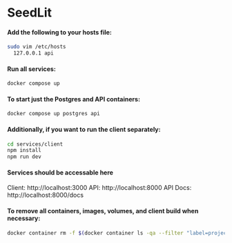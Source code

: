 # SeedLit

#### Add the following to your hosts file:

```bash
sudo vim /etc/hosts
  127.0.0.1 api
```

#### Run all services:

```bash
docker compose up
```

#### To start just the Postgres and API containers:

```bash
docker compose up postgres api
```

#### Additionally, if you want to run the client separately:

```bash
cd services/client
npm install
npm run dev
```

#### Services should be accessable here

Client: http://localhost:3000
API: http://localhost:8000
API Docs: http://localhost:8000/docs

#### To remove all containers, images, volumes, and client build when necessary:

```bash
docker container rm -f $(docker container ls -qa --filter "label=project=seedlit"); docker image rm -f $(docker image ls -q --filter "label=project=seedlit"); docker volume rm $(docker volume ls -q --filter "label=project=seedlit"); rm -rf ./services/client/.next
```
